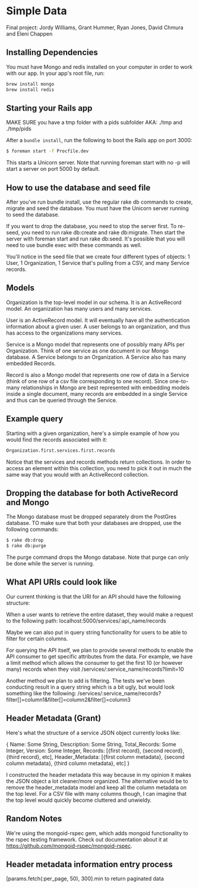 # Simple Data

Final project: Jordy Williams, Grant Hummer, Ryan Jones, David Chmura and Eleni Chappen

## Installing Dependencies

You must have Mongo and redis installed on your computer in order to work with our app. In your app's root file, run:

```sh
brew install mongo
brew install redis
```


## Starting your Rails app

MAKE SURE you have a tmp folder with a pids subfolder
AKA:
./tmp
and ./tmp/pids

After a `bundle install`, run the following to boot the Rails app on port 3000:

```sh
$ foreman start -f Procfile.dev
```

This starts a Unicorn server. Note that running foreman start with no -p will start a server on port 5000 by default.

## How to use the database and seed file

After you've run bundle install, use the regular rake db commands to create, migrate and seed the database. You must have the Unicorn server running to seed the database.

If you want to drop the database, you need to stop the server first. To re-seed, you need to run rake db:create and rake db:migrate. Then start the server with foreman start and run rake db:seed. It's possible that you will need to use bundle exec with these commands as well.

You'll notice in the seed file that we create four different types of objects: 1 User, 1 Organization, 1 Service that's pulling from a CSV, and many Service records.

## Models

Organization is the top-level model in our schema. It is an ActiveRecord model. An organization has many users and many services.

User is an ActiveRecord model. It will eventually have all the authentication information about a given user. A user belongs to an organization, and thus has access to the organizations many services.

Service is a Mongo model that represents one of possibly many APIs per Organization. Think of one service as one document in our Mongo database. A Service belongs to an Organization. A Service also has many embedded Records.

Record is also a Mongo model that represents one row of data in a Service (think of one row of a csv file corresponding to one record). Since one-to-many relationships in Mongo are best represented with embedding models inside a single document, many records are embedded in a single Service and thus can be queried through the Service.

## Example query

Starting with a given organization, here's a simple example of how you would find the records associated with it:

```sh
Organization.first.services.first.records
```

Notice that the services and records methods return collections. In order to access an element within this collection, you need to pick it out in much the same way that you would with an ActiveRecord collection.

## Dropping the database for both ActiveRecord and Mongo

The Mongo database must be dropped separately drom the PostGres database. TO make sure that both your databases are dropped, use the following commands:

```sh
$ rake db:drop
$ rake db:purge
```

The purge command drops the Mongo database. Note that purge can only be done while the server is running.

## What API URIs could look like

Our current thinking is that the URI for an API should have the following structure:

When a user wants to retrieve the entire dataset, they would make a request to the following path:
localhost:5000/services/:api_name/records

Maybe we can also put in query string functionality for users to be able to filter for certain columns.

For querying the API itself, we plan to provide several methods to enable the API consumer to get specific attributes from the data. For example, we have a limit method which allows the consumer to get the first 10 (or however many) records when they visit /services/:service_name/records?limit=10

Another method we plan to add is filtering. The tests we've been conducting result in a query string which is a bit ugly, but would look something like the following:
/services/:service_name/records?filter[]=column1&filter[]=column2&filter[]=column3

## Header Metadata (Grant)

Here's what the structure of a service JSON object currently looks like:

{ Name: Some String,
  Description: Some String,
  Total_Records: Some Integer,
  Version: Some Integer,
  Records: [{first record}, {second record}, {third record}, etc],
  Header_Metadata: [{first column metadata}, {second column metadata}, {third column metadata}, etc] }

I constructed the header metadata this way because in my opinion it makes the JSON object a lot cleaner/more organized. The alternative would be to remove the header_metadata model and keep all the column metadata on the top level. For a CSV file with many columns though, I can imagine that the top level would quickly become cluttered and unwieldy.



## Random Notes

We're using the mongoid-rspec gem, which adds mongoid functionality to the rspec testing framework. Check out documentation about it at https://github.com/mongoid-rspec/mongoid-rspec.

## Header metadata information entry process

[params.fetch(:per_page, 50), 300].min to return paginated data



